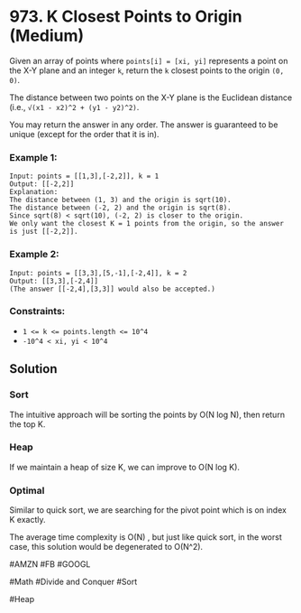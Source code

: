 # 973. K Closest Points to Origin (Medium)

Given an array of points where `points[i] = [xi, yi]` represents a point on the X-Y plane and an integer `k`, return the `k` closest points to the origin `(0, 0)`.

The distance between two points on the X-Y plane is the Euclidean distance (i.e., `√(x1 - x2)^2 + (y1 - y2)^2)`.

You may return the answer in any order. The answer is guaranteed to be unique (except for the order that it is in).

### Example 1:

```
Input: points = [[1,3],[-2,2]], k = 1
Output: [[-2,2]]
Explanation:
The distance between (1, 3) and the origin is sqrt(10).
The distance between (-2, 2) and the origin is sqrt(8).
Since sqrt(8) < sqrt(10), (-2, 2) is closer to the origin.
We only want the closest K = 1 points from the origin, so the answer is just [[-2,2]].
```

### Example 2:

```
Input: points = [[3,3],[5,-1],[-2,4]], k = 2
Output: [[3,3],[-2,4]]
(The answer [[-2,4],[3,3]] would also be accepted.)
```

### Constraints:

- `1 <= k <= points.length <= 10^4`
- `-10^4 < xi, yi < 10^4`

## Solution

### Sort

The intuitive approach will be sorting the points by O(N log N), then return the top K.

### Heap

If we maintain a heap of size K, we can improve to O(N log K).

### Optimal

Similar to quick sort, we are searching for the pivot point which is on index K exactly.

The average time complexity is O(N) , but just like quick sort, in the worst case, this solution would be degenerated to O(N^2).

#AMZN #FB #GOOGL

#Math #Divide and Conquer #Sort

#Heap
